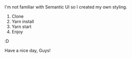 I'm not familiar with Semantic UI so I created my own styling. 

1. Clone
2. Yarn install
3. Yarn start
4. Enjoy 

:D

Have a nice day, Guys!
